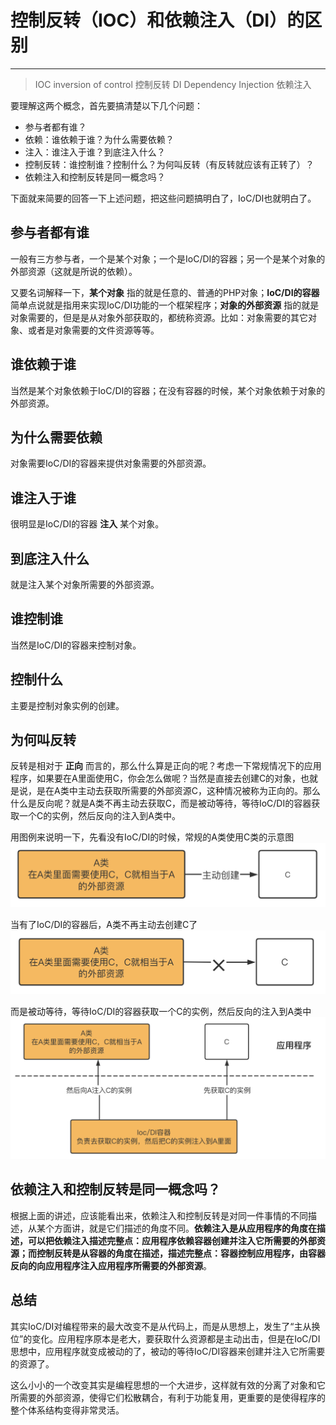 # 控制反转（IOC）和依赖注入（DI）的区别
---
> IOC  inversion of control  控制反转
> DI   Dependency Injection  依赖注入

要理解这两个概念，首先要搞清楚以下几个问题：

- 参与者都有谁？
- 依赖：谁依赖于谁？为什么需要依赖？ 
- 注入：谁注入于谁？到底注入什么？
- 控制反转：谁控制谁？控制什么？为何叫反转（有反转就应该有正转了）？
- 依赖注入和控制反转是同一概念吗？

下面就来简要的回答一下上述问题，把这些问题搞明白了，IoC/DI也就明白了。

## 参与者都有谁
一般有三方参与者，一个是某个对象；一个是IoC/DI的容器；另一个是某个对象的外部资源（这就是所说的依赖）。

又要名词解释一下，**某个对象** 指的就是任意的、普通的PHP对象；**IoC/DI的容器** 简单点说就是指用来实现IoC/DI功能的一个框架程序；**对象的外部资源** 指的就是对象需要的，但是是从对象外部获取的，都统称资源。比如：对象需要的其它对象、或者是对象需要的文件资源等等。

## 谁依赖于谁
当然是某个对象依赖于IoC/DI的容器；在没有容器的时候，某个对象依赖于对象的外部资源。

## 为什么需要依赖
对象需要IoC/DI的容器来提供对象需要的外部资源。

## 谁注入于谁
很明显是IoC/DI的容器 **注入** 某个对象。

## 到底注入什么
就是注入某个对象所需要的外部资源。

## 谁控制谁
当然是IoC/DI的容器来控制对象。

## 控制什么
主要是控制对象实例的创建。

## 为何叫反转
反转是相对于 **正向** 而言的，那么什么算是正向的呢？考虑一下常规情况下的应用程序，如果要在A里面使用C，你会怎么做呢？当然是直接去创建C的对象，也就是说，是在A类中主动去获取所需要的外部资源C，这种情况被称为正向的。那么什么是反向呢？就是A类不再主动去获取C，而是被动等待，等待IoC/DI的容器获取一个C的实例，然后反向的注入到A类中。

用图例来说明一下，先看没有IoC/DI的时候，常规的A类使用C类的示意图
![Alt text](resource/img/05.01.01.png)

当有了IoC/DI的容器后，A类不再主动去创建C了
![Alt text](resource/img/05.01.02.png)

而是被动等待，等待IoC/DI的容器获取一个C的实例，然后反向的注入到A类中
![Alt text](resource/img/05.01.03.png)

## 依赖注入和控制反转是同一概念吗？
根据上面的讲述，应该能看出来，依赖注入和控制反转是对同一件事情的不同描述，从某个方面讲，就是它们描述的角度不同。**依赖注入是从应用程序的角度在描述，可以把依赖注入描述完整点：应用程序依赖容器创建并注入它所需要的外部资源；而控制反转是从容器的角度在描述，描述完整点：容器控制应用程序，由容器反向的向应用程序注入应用程序所需要的外部资源**。

## 总结
其实IoC/DI对编程带来的最大改变不是从代码上，而是从思想上，发生了“主从换位”的变化。应用程序原本是老大，要获取什么资源都是主动出击，但是在IoC/DI思想中，应用程序就变成被动的了，被动的等待IoC/DI容器来创建并注入它所需要的资源了。

这么小小的一个改变其实是编程思想的一个大进步，这样就有效的分离了对象和它所需要的外部资源，使得它们松散耦合，有利于功能复用，更重要的是使得程序的整个体系结构变得非常灵活。